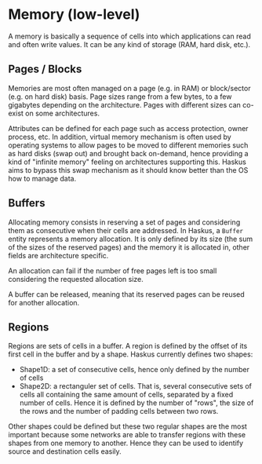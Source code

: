 # Memory (low-level)

A memory is basically a sequence of cells into which applications can read and
often write values. It can be any kind of storage (RAM, hard disk, etc.).

## Pages / Blocks

Memories are most often managed on a page (e.g. in RAM) or block/sector (e.g.
on hard disk) basis. Page sizes range from a few bytes, to a few gigabytes
depending on the architecture. Pages with different sizes can co-exist on some
architectures.

Attributes can be defined for each page such as access protection, owner
process, etc. In addition, virtual memory mechanism is often used by operating
systems to allow pages to be moved to different memories such as hard disks
(swap out) and brought back on-demand, hence providing a kind of "infinite
memory" feeling on architectures supporting this. Haskus aims to bypass this
swap mechanism as it should know better than the OS how to manage data.

## Buffers

Allocating memory consists in reserving a set of pages and considering them as
consecutive when their cells are addressed. In Haskus, a `Buffer` entity
represents a memory allocation. It is only defined by its size (the sum of the
sizes of the reserved pages) and the memory it is allocated in, other fields
are architecture specific. 

An allocation can fail if the number of free pages left is too small
considering the requested allocation size.

A buffer can be released, meaning that its reserved pages can be reused for
another allocation.

## Regions

Regions are sets of cells in a buffer. A region is defined by the offset of its
first cell in the buffer and by a shape. Haskus currently defines two shapes:
* Shape1D: a set of consecutive cells, hence only defined by the number of cells
* Shape2D: a rectanguler set of cells. That is, several consecutive sets of
  cells all containing the same amount of cells, separated by a fixed number of
  cells. Hence it is defined by the number of "rows", the size of the rows and
  the number of padding cells between two rows.

Other shapes could be defined but these two regular shapes are the most
important because some networks are able to transfer regions with these shapes
from one memory to another. Hence they can be used to identify source and
destination cells easily.

